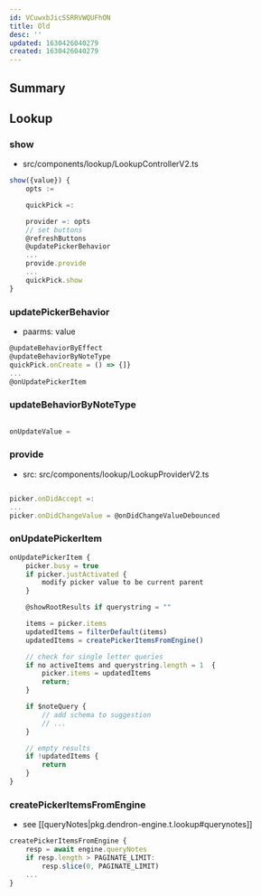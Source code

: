 ```yaml
---
id: VCuwxbJicSSRRVWQUFhON
title: Old
desc: ''
updated: 1630426040279
created: 1630426040279
---
```


## Summary

## Lookup

### show
- src/components/lookup/LookupControllerV2.ts

```ts
show({value}) {
    opts :=

    quickPick =:

    provider =: opts
    // set buttons
    @refreshButtons
    @updatePickerBehavior 
    ...
    provide.provide
    ...
    quickPick.show
}
```

### updatePickerBehavior
- paarms: value

```ts
@updateBehaviorByEffect
@updateBehaviorByNoteType
quickPick.onCreate = () => {]}
...
@onUpdatePickerItem

```

### updateBehaviorByNoteType

```ts

onUpdateValue = 

```

### provide

- src: src/components/lookup/LookupProviderV2.ts

```ts

picker.onDidAccept =:
...
picker.onDidChangeValue = @onDidChangeValueDebounced

```

### onUpdatePickerItem

```ts
onUpdatePickerItem {
    picker.busy = true
    if picker.justActivated {
        modify picker value to be current parent
    }

    @showRootResults if querystring = ""

    items = picker.items
    updatedItems = filterDefault(items)
    updatedItems = createPickerItemsFromEngine()

    // check for single letter queries
    if no activeItems and querystring.length = 1  {
        picker.items = updatedItems
        return;
    }

    if $noteQuery {
        // add schema to suggestion
        // ...
    }

    // empty results
    if !updatedItems {
        return
    }
}
```

### createPickerItemsFromEngine

- see [[queryNotes|pkg.dendron-engine.t.lookup#querynotes]]

```ts
createPickerItemsFromEngine {
    resp = await engine.queryNotes
    if resp.length > PAGINATE_LIMIT:
        resp.slice(0, PAGINATE_LIMIT)
    ...
}
```


